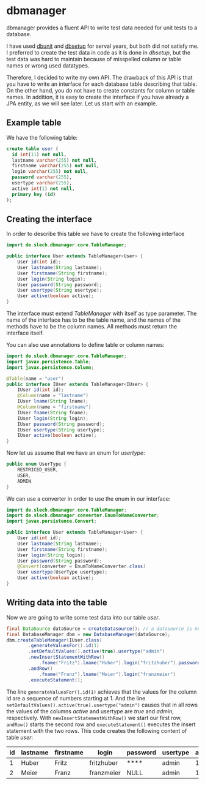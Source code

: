 
dbmanager
=========
dbmanager provides a fluent API to write test data needed for unit tests to a database. 

I have used [dbunit](http://dbunit.sourceforge.net) and [dbsetup](http://dbsetup.ninja-squad.com) for serval years, but
both did not satisfy me. I preferred to create the test data in code as it is done in *dbsetup*, but the test data was hard 
to maintain because of misspelled column or table names or wrong used datatypes.

Therefore, I decided to write my own API. The drawback of this API is that you have to write an interface for each database 
table describing that table. On the other hand, you do not have to create constants for column or table names. In addition, 
it is easy to create the interface if you have already a JPA entity, as we will see later.
Let us start with an example. 

Example table
-------------
We have the following table:
```SQL
create table user (
  id int(11) not null,
  lastname varchar(255) not null,
  firstname varchar(255) not null,
  login varchar(255) not null,
  password varchar(255),
  usertype varchar(255),
  active int(1) not null,
  primary key (id)
);
```

Creating the interface
----------------------
In order to describe this table we have to create the following interface
```Java
import de.slech.dbmanager.core.TableManager;

public interface User extends TableManager<User> {
    User id(int id);
    User lastname(String lastname);
    User firstname(String firstname);
    User login(String login);
    User password(String password);
    User usertype(String usertype);
    User active(boolean active);
}
```
The interface must extend *TableManager* with itself as type parameter. The name of the interface has to be the table name, and the names of the methods have to be the column names. All methods must return the interface itself.

You can also use annotations to define table or column names:
```Java
import de.slech.dbmanager.core.TableManager;
import javax.persistence.Table;
import javax.persistence.Column;

@Table(name = "user")
public interface IUser extends TableManager<IUser> {
    IUser id(int id);
    @Column(name = "lastname")
    IUser lname(String lname);
    @Column(name = "firstname")
    IUser fname(String fname);
    IUser login(String login);
    IUser password(String password);
    IUser usertype(String usertype);
    IUser active(boolean active);
}
```
Now let us assume that we have an enum for *usertype*:
```Java
public enum UserType {
    RESTRICED_USER,
    USER,
    ADMIN
}
```
We can use a converter in order to use the enum in our interface:
```Java
import de.slech.dbmanager.core.TableManager;
import de.slech.dbmanager.converter.EnumToNameConverter;
import javax.persistence.Convert;

public interface User extends TableManager<User> {
    User id(int id);
    User lastname(String lastname);
    User firstname(String firstname);
    User login(String login);
    User password(String password);
    @Convert(converter = EnumToNameConverter.class)
    User usertype(UserType usertype);
    User active(boolean active);
}
```
Writing data into the table
---------------------------
Now we are going to write some test data into our table *user*.
```Java 
final DataSource dataSource = createDatasource(); // a datasource is needed 
final DatabaseManager dbm = new DatabaseManager(dataSource);
dbm.createTableManager(IUser.class)
        .generateValuesFor().id(1)
        .setDefaultValues().active(true).usertype("admin")
        .newInsertStatementWithRow()
            .fname("Fritz").lname("Huber").login("fritzhuber").password("****")
        .andRow()
            .fname("Franz").lname("Meier").login("franzmeier")
        .executeStatement();       
```
The line `generateValuesFor().id(1)` achieves that the values for the column id are a sequence of numbers starting at 1.
And the line `setDefaultValues().active(true).usertype("admin")` causes that in all rows the values of the columns *active* and 
usertype are *true* and *admin*, respectively.
With `newInsertStatementWithRow()` we start our first row, `andRow()` starts the second row and `executeStatement()` executes the 
insert statement with the two rows.
This code creates the following content of table *user*:

id |lastname|firstname|login|password|usertype|active
---|--------|---------|-----|--------|--------|------
1  |Huber		|Fritz    |fritzhuber|****|admin  |1
2  |Meier   |Franz    |franzmeier|NULL|admin  |1
